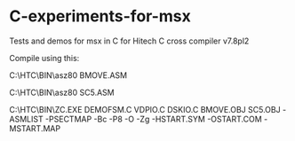 # C-experiments-for-msx
Tests and demos for msx in C for Hitech C cross compiler v7.8pl2

Compile using this:

C:\HTC\BIN\asz80  BMOVE.ASM 

C:\HTC\BIN\asz80  SC5.ASM

C:\HTC\BIN\ZC.EXE DEMOFSM.C VDPIO.C DSKIO.C BMOVE.OBJ SC5.OBJ -ASMLIST -PSECTMAP -Bc -P8 -O -Zg  -HSTART.SYM -OSTART.COM -MSTART.MAP
